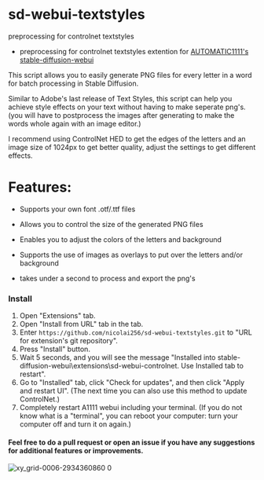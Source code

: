 # sd-webui-textstyles

preprocessing for controlnet textstyles

- preprocessing for controlnet textstyles extention for [AUTOMATIC1111's stable-diffusion-webui](https://github.com/AUTOMATIC1111/stable-diffusion-webui) 

This script allows you to easily generate PNG files for every letter in a word for batch processing in Stable Diffusion. 

Similar to Adobe's last release of Text Styles, this script can help you achieve style effects on your text without having to make seperate png's. 
(you will have to postprocess the images after generating to make the words whole again with an image editor.)


I recommend using ControlNet HED to get the edges of the letters and an image size of 1024px to get better quality, adjust the settings to get different effects.


# **Features:**

* Supports your own font .otf/.ttf files

* Allows you to control the size of the generated PNG files

* Enables you to adjust the colors of the letters and background

* Supports the use of images as overlays to put over the letters and/or background

* takes under a second to process and export the png's


### Install

1. Open "Extensions" tab.
2. Open "Install from URL" tab in the tab.
3. Enter `https://github.com/nicolai256/sd-webui-textstyles.git` to "URL for extension's git repository".
4. Press "Install" button.
5. Wait 5 seconds, and you will see the message "Installed into stable-diffusion-webui\extensions\sd-webui-controlnet. Use Installed tab to restart".
6. Go to "Installed" tab, click "Check for updates", and then click "Apply and restart UI". (The next time you can also use this method to update ControlNet.)
7. Completely restart A1111 webui including your terminal. (If you do not know what is a "terminal", you can reboot your computer: turn your computer off and turn it on again.)


#### **Feel free to do a pull request or open an issue if you have any suggestions for additional features or improvements.**

![xy_grid-0006-2934360860 0](https://user-images.githubusercontent.com/122196982/214343111-e82bb20a-799b-4026-8e3c-dd36e26841e3.jpg)
